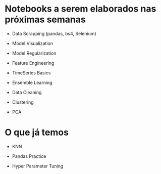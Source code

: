 # Notebooks a serem elaborados nas próximas semanas

* Data Scrapping (pandas, bs4, Selenium)

* Model Visualization

* Model Regularization

* Feature Engineering 

* TimeSeries Basics 

* Ensemble Learning 

* Data Cleaning

* Clustering 

* PCA 


# O que já temos 

* KNN

* Pandas Practice 

* Hyper Parameter Tuning 
